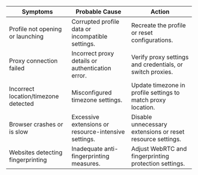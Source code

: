 
| Symptoms                             | Probable Cause                                       | Action                                                       |
| ------------------------------------ | ---------------------------------------------------- | ------------------------------------------------------------ |
| Profile not opening or launching     | Corrupted profile data or incompatible settings.     | Recreate the profile or reset configurations.                |
| Proxy connection failed              | Incorrect proxy details or authentication error.     | Verify proxy settings and credentials, or switch proxies.    |
| Incorrect location/timezone detected | Misconfigured timezone settings.                     | Update timezone in profile settings to match proxy location. |
| Browser crashes or is slow           | Excessive extensions or resource-intensive settings. | Disable unnecessary extensions or reset resource settings.   |
| Websites detecting fingerprinting    | Inadequate anti-fingerprinting measures.             | Adjust WebRTC and fingerprinting protection settings.        |
